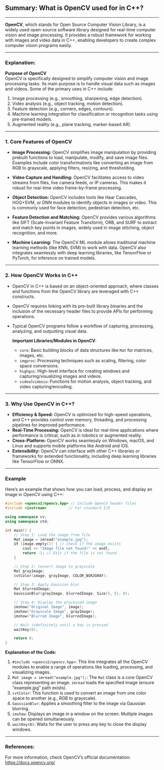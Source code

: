 ## Summary: What is OpenCV used for in C++?  
---  
**OpenCV**, which stands for Open Source Computer Vision Library, is a widely used open-source software library designed for real-time computer vision and image processing. It provides a robust framework for working with images and video data in C++, enabling developers to create complex computer vision programs easily.  

---

### Explanation:  

**Purpose of OpenCV**  
OpenCV is specifically designed to simplify computer vision and image processing tasks. Its main purpose is to handle visual data such as images and videos. Some of the primary uses in C++ include:  
1. Image processing (e.g., smoothing, sharpening, edge detection).  
2. Video analysis (e.g., object tracking, motion detection).  
3. Feature detection (e.g., corners, edges, contours).  
4. Machine learning integration for classification or recognition tasks using pre-trained models.  
5. Augmented reality (e.g., plane tracking, marker-based AR).  

---  

### 1. Core Features of OpenCV  

- **Image Processing:** OpenCV simplifies image manipulation by providing prebuilt functions to load, manipulate, modify, and save image files.   
  Examples include color transformations like converting an image from RGB to grayscale, applying filters, resizing, and thresholding.  

- **Video Capture and Handling:** OpenCV facilitates access to video streams from files, live camera feeds, or IP cameras. This makes it robust for real-time video frame-by-frame processing.  

- **Object Detection:** OpenCV includes tools like Haar Cascades, HOG+SVM, or DNN modules to identify objects in images or video. This is commonly used for face detection, pedestrian detection, etc.  

- **Feature Detection and Matching:** OpenCV provides various algorithms like SIFT (Scale-Invariant Feature Transform), ORB, and SURF to extract and match key points in images, widely used in image stitching, object recognition, and more.  

- **Machine Learning:** The OpenCV ML module allows traditional machine learning methods (like KNN, SVM) to work with data. OpenCV also integrates seamlessly with deep learning libraries, like TensorFlow or PyTorch, for inference on trained models.  

---  

### 2. How OpenCV Works in C++  

- OpenCV in C++ is based on an object-oriented approach, where classes and functions from the OpenCV library are leveraged with C++ constructs.  
- OpenCV requires linking with its pre-built library binaries and the inclusion of the necessary header files to provide APIs for performing operations.  
- Typical OpenCV programs follow a workflow of capturing, processing, analyzing, and outputting visual data.  

   **Important Libraries/Modules in OpenCV**:  
   - `core`: Basic building blocks of data structures like `Mat` for matrices, images, etc.  
   - `imgproc`: Processing techniques such as scaling, filtering, color space conversions.  
   - `highgui`: High-level interface for creating windows and capturing/visualizing images and videos.  
   - `video`/`videoio`: Functions for motion analysis, object tracking, and video capturing/encoding.  

---  

### 3. Why Use OpenCV in C++?  

- **Efficiency & Speed:**
  OpenCV is optimized for high-speed operations, and C++ provides control over memory, threading, and processing pipelines for improved performance.  
- **Real-Time Processing:**
  OpenCV is ideal for real-time applications where performance is critical, such as in robotics or augmented reality.  
- **Cross-Platform:**
  OpenCV works seamlessly on Windows, macOS, and Linux and supports mobile platforms like Android and iOS.  
- **Extensibility:**
  OpenCV can interface with other C++ libraries or frameworks for extended functionality, including deep learning libraries like TensorFlow or ONNX.  

---  

### Example  

Here’s an example that shows how you can load, process, and display an image in OpenCV using C++:  

```cpp
#include <opencv2/opencv.hpp> // Include OpenCV header files
#include <iostream>          // For standard I/O

using namespace cv;
using namespace std;

int main() {
    // Step 1: Load the image from file
    Mat image = imread("example.jpg"); 
    if (image.empty()) { // Check if the image exists
        cout << "Image file not found!" << endl;
        return -1; // Exit if the file is not found
    }

    // Step 2: Convert image to grayscale
    Mat grayImage;
    cvtColor(image, grayImage, COLOR_BGR2GRAY);

    // Step 3: Apply Gaussian blur
    Mat blurredImage;
    GaussianBlur(grayImage, blurredImage, Size(5, 5), 0);

    // Step 4: Display the processed image
    imshow("Original Image", image);
    imshow("Grayscale Image", grayImage);
    imshow("Blurred Image", blurredImage);

    // Wait indefinitely until a key is pressed
    waitKey(0); 

    return 0;
}
```

**Explanation of the Code:**  
1. `#include <opencv2/opencv.hpp>`: This line integrates all the OpenCV modules to enable a range of operations like loading, processing, and visualizing images.  
2. `Mat image = imread("example.jpg");`: The `Mat` class is a core OpenCV class representing an image. `imread` loads the specified image (ensure "example.jpg" path exists).  
3. `cvtColor`: This function is used to convert an image from one color space to another (e.g., RGB to grayscale).  
4. `GaussianBlur`: Applies a smoothing filter to the image via Gaussian blurring.  
5. `imshow`: Displays an image in a window on the screen. Multiple images can be opened simultaneously.  
6. `waitKey(0)`: Waits for the user to press any key to close the display windows.  

---

### References:  
For more information, check OpenCV’s official documentation:  
https://docs.opencv.org/